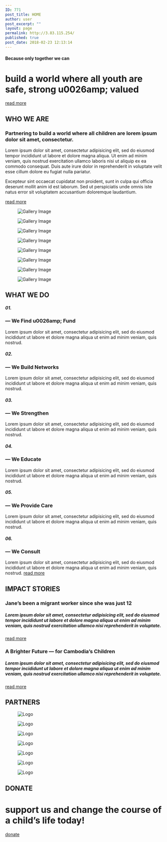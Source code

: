 ```yaml
---
ID: 771
post_title: HOME
author: user
post_excerpt: ""
layout: page
permalink: http://3.83.115.254/
published: true
post_date: 2018-02-23 12:13:14
---
```

<h4>Because only together we can</h4>
<h1>build a world where all youth are safe, strong u0026amp; valued</h1>
<a role="button" href="#">
read more
</a>
<h2>WHO WE ARE</h2>
<h3>Partnering to build a world where all children are lorem ipsum dolor sit amet, consectetur.</h3>
Lorem ipsum dolor sit amet, consectetur adipisicing elit, sed do eiusmod tempor incididunt ut labore et dolore magna aliqua. Ut enim ad minim veniam, quis nostrud exercitation ullamco laboris nisi ut aliquip ex ea commodo consequat. Duis aute irure dolor in reprehenderit in voluptate velit esse cillum dolore eu fugiat nulla pariatur.

Excepteur sint occaecat cupidatat non proident, sunt in culpa qui officia deserunt mollit anim id est laborum. Sed ut perspiciatis unde omnis iste natus error sit voluptatem accusantium doloremque laudantium.

<a role="button" href="#">
read more
</a>
<figure><img src="https://websitedemos.net/charity-02/wp-content/uploads/sites/173/2018/02/gallery-img-06-free-img.jpg" alt="Gallery Image" /></figure>
<figure><img src="https://websitedemos.net/charity-02/wp-content/uploads/sites/173/2018/02/gallery-img-07-free-img.jpg" alt="Gallery Image" /></figure>
<figure><img src="https://websitedemos.net/charity-02/wp-content/uploads/sites/173/2018/02/gallery-img-08-free-img.jpg" alt="Gallery Image" /></figure>
<figure><img src="https://websitedemos.net/charity-02/wp-content/uploads/sites/173/2018/08/gallery-img-01-free-img.jpg" alt="Gallery Image" /></figure>
<figure><img src="https://websitedemos.net/charity-02/wp-content/uploads/sites/173/2018/02/gallery-img-02-free-img.jpg" alt="Gallery Image" /></figure>
<figure><img src="https://websitedemos.net/charity-02/wp-content/uploads/sites/173/2018/08/gallery-img-03-free-img.jpg" alt="Gallery Image" /></figure>
<figure><img src="https://websitedemos.net/charity-02/wp-content/uploads/sites/173/2018/02/gallery-img-05-free-img.jpg" alt="Gallery Image" /></figure>
<figure><img src="https://websitedemos.net/charity-02/wp-content/uploads/sites/173/2018/02/gallery-img-04-free-img.jpg" alt="Gallery Image" /></figure>
<h2>WHAT WE DO</h2>
<h5>01.</h5>
<h3>— We Find u0026amp; Fund</h3>
Lorem ipsum dolor sit amet, consectetur adipisicing elit, sed do eiusmod incididunt ut labore et dolore magna aliqua ut enim ad minim veniam, quis nostrud.
<h5>02.</h5>
<h3>— We Build Networks</h3>
Lorem ipsum dolor sit amet, consectetur adipisicing elit, sed do eiusmod incididunt ut labore et dolore magna aliqua ut enim ad minim veniam, quis nostrud.
<h5>03.</h5>
<h3>— We Strengthen</h3>
Lorem ipsum dolor sit amet, consectetur adipisicing elit, sed do eiusmod incididunt ut labore et dolore magna aliqua ut enim ad minim veniam, quis nostrud.
<h5>04.</h5>
<h3>— We Educate</h3>
Lorem ipsum dolor sit amet, consectetur adipisicing elit, sed do eiusmod incididunt ut labore et dolore magna aliqua ut enim ad minim veniam, quis nostrud.
<h5>05.</h5>
<h3>— We Provide Care</h3>
Lorem ipsum dolor sit amet, consectetur adipisicing elit, sed do eiusmod incididunt ut labore et dolore magna aliqua ut enim ad minim veniam, quis nostrud.
<h5>06.</h5>
<h3>— We Consult</h3>
Lorem ipsum dolor sit amet, consectetur adipisicing elit, sed do eiusmod incididunt ut labore et dolore magna aliqua ut enim ad minim veniam, quis nostrud.

<a role="button" href="#">
read more
</a>
<h2>IMPACT STORIES</h2>
<h3>Jane’s been a migrant worker since she was just 12</h3>
<h5>Lorem ipsum dolor sit amet, consectetur adipisicing elit, sed do eiusmod tempor incididunt ut labore et dolore magna aliqua ut enim ad minim veniam, quis nostrud exercitation ullamco nisi reprehenderit in voluptate.</h5>
<a role="button" href="#">
read more
</a>
<h3>A Brighter Future — for Cambodia’s Children</h3>
<h5>Lorem ipsum dolor sit amet, consectetur adipisicing elit, sed do eiusmod tempor incididunt ut labore et dolore magna aliqua ut enim ad minim veniam, quis nostrud exercitation ullamco nisi reprehenderit in voluptate.</h5>
<a role="button" href="#">
read more
</a>
<h2>PARTNERS</h2>
<figure><img src="https://websitedemos.net/charity-02/wp-content/uploads/sites/173/2018/02/partners-logo-06.png" alt="Logo" /></figure>
<figure><img src="https://websitedemos.net/charity-02/wp-content/uploads/sites/173/2018/02/partners-logo-07.png" alt="Logo" /></figure>
<figure><img src="https://websitedemos.net/charity-02/wp-content/uploads/sites/173/2018/02/partners-logo-05.png" alt="Logo" /></figure>
<figure><img src="https://websitedemos.net/charity-02/wp-content/uploads/sites/173/2018/02/partners-logo-04.png" alt="Logo" /></figure>
<figure><img src="https://websitedemos.net/charity-02/wp-content/uploads/sites/173/2018/02/partners-logo-03.png" alt="Logo" /></figure>
<figure><img src="https://websitedemos.net/charity-02/wp-content/uploads/sites/173/2018/02/partners-logo-02.png" alt="Logo" /></figure>
<figure><img src="https://websitedemos.net/charity-02/wp-content/uploads/sites/173/2018/02/partners-logo-01.png" alt="Logo" /></figure>
<h2>DONATE</h2>
<h1>support us and change the course of a child’s life today!</h1>
<a role="button" href="#">
donate
</a>